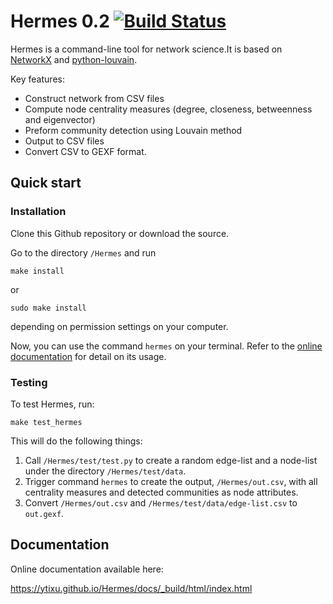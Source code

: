 # Hermes 0.2 [![Build Status](https://travis-ci.org/ytixu/Hermes.svg?branch=master)](https://travis-ci.org/ytixu/Hermes) #

Hermes is a command-line tool for network science.It is based on [NetworkX](https://networkx.github.io/) and [python-louvain](http://perso.crans.org/aynaud/communities/).

Key features:
* Construct network from CSV files
* Compute node centrality measures (degree, closeness, betweenness and eigenvector)
* Preform community detection using Louvain method
* Output to CSV files
* Convert CSV to GEXF format.

## Quick start

### Installation

Clone this Github repository or download the source.

Go to the directory ``/Hermes`` and run

	make install

or

	sudo make install

depending on permission settings on your computer.

Now, you can use the command ``hermes`` on your terminal. Refer to the [online documentation](https://ytixu.github.io/Hermes/docs/_build/html/command_line_interface.html) for detail on its usage.

### Testing

To test Hermes, run:

	make test_hermes

This will do the following things:

1. Call ``/Hermes/test/test.py`` to create a random edge-list and a node-list under the directory ``/Hermes/test/data``.
2. Trigger command ``hermes`` to create the output, ``/Hermes/out.csv``, with all centrality measures and detected communities as node attributes.
3. Convert ``/Hermes/out.csv`` and ``/Hermes/test/data/edge-list.csv`` to ``out.gexf``.

## Documentation

Online documentation available here:

https://ytixu.github.io/Hermes/docs/_build/html/index.html
